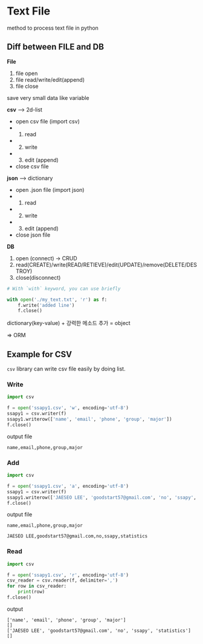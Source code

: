 # Text File

method to process text file in python

## Diff between FILE and DB

__File__

1. file open
2. file read/write/edit(append)
3. file close

save very small data like variable

__csv__ --> 2d-list

- open csv file (import csv)
- 1. read 
- 2. write 
- 3. edit (append)
- close csv file


__json__ --> dictionary

- open .json file (import json)
- 1. read 
- 2. write 
- 3. edit (append)
- close json file

__DB__ 

1. open (connect) -> CRUD
2. read(CREATE)/write(READ/RETIEVE)/edit(UPDATE)/remove(DELETE/DESTROY)
3. close(disconnect)

```python
# With `with` keyword, you can use briefly

with open('./my_text.txt', 'r') as f:
    f.write('added line')
    f.close()
```

dictionary(key-value) +  강력한 메소드 추가 = object

=> ORM

## Example for CSV

`csv` library can write csv file easily by doing list.

### Write

```python
import csv

f = open('ssapy1.csv', 'w', encoding='utf-8')
ssapy1 = csv.writer(f)
ssapy1.writerow(['name', 'email', 'phone', 'group', 'major'])
f.close()
```

output file
```
name,email,phone,group,major
```

### Add

```python
import csv

f = open('ssapy1.csv', 'a', encoding='utf-8')
ssapy1 = csv.writer(f)
ssapy1.writerow(['JAESEO LEE', 'goodstart57@gmail.com', 'no', 'ssapy', 'statistics'])
f.close()
```

output file

```
name,email,phone,group,major

JAESEO LEE,goodstart57@gmail.com,no,ssapy,statistics

```

### Read

```python
import csv

f = open('ssapy1.csv', 'r', encoding='utf-8')
csv_reader = csv.reader(f, delimiter=',')
for row in csv_reader:
    print(row)
f.close()
```

output
```
['name', 'email', 'phone', 'group', 'major']
[]
['JAESEO LEE', 'goodstart57@gmail.com', 'no', 'ssapy', 'statistics']
[]
```
